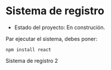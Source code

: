 <h1>Sistema de registro</h1>

- Estado del proyecto: En construción.

Par ejecutar el sistema, debes poner:

```npm install react```

Sistema de registro 2

